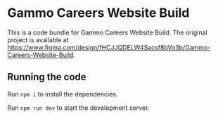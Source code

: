 
  # Gammo Careers Website Build

  This is a code bundle for Gammo Careers Website Build. The original project is available at https://www.figma.com/design/fHCJJQDELW4Sacsf8bVo3b/Gammo-Careers-Website-Build.

  ## Running the code

  Run `npm i` to install the dependencies.

  Run `npm run dev` to start the development server.
  